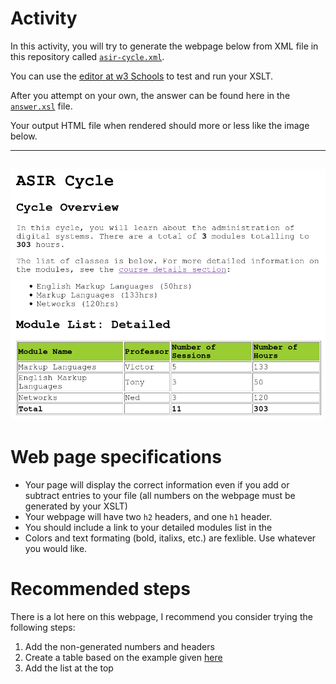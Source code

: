 # Activity
In this activity, you will try to generate the webpage below from XML file in this repository called [`asir-cycle.xml`](https://github.com/TonyTerrasa/xslt-basics-activity/blob/main/asir-cycle-activity/asir-cycle.xml).


You can use the [editor at w3 Schools](https://www.w3schools.com/xml/tryxslt.asp?xmlfile=cdcatalog&xsltfile=cdcatalog) to test and run your XSLT. 


After you attempt on your own, the answer can be found here in the [`answer.xsl`](https://github.com/TonyTerrasa/xslt-basics-activity/blob/main/asir-cycle-activity/answer.xsl) file.


Your output HTML file when rendered should more or less like the image below. 

---
![Desired Result](https://github.com/TonyTerrasa/xslt-basics-activity/blob/main/asir-cycle-activity/asir-cycle.png)
---



# Web page specifications
- Your page will display the correct information even if you add or subtract entries to your file (all numbers on the webpage must be generated by your XSLT)
- Your webpage will have two `h2` headers, and one `h1` header. 
- You should include a link to your detailed modules list in the 
- Colors and text formating (bold, italixs, etc.) are fexlible. Use whatever you would like. 



# Recommended steps
There is a lot here on this webpage, I recommend you consider trying the following steps: 
1. Add the non-generated numbers and headers
2. Create a table based on the example given [here](https://www.w3schools.com/xml/xsl_for_each.asp)
3. Add the list at the top 
